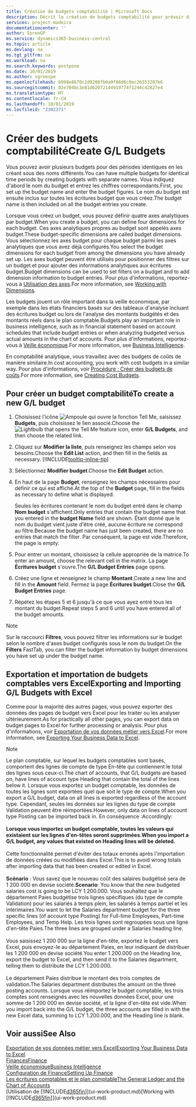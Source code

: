 ```yaml
---
title: Création de budgets comptabilité | Microsoft Docs
description: Décrit la création de budgets comptabilité pour prévoir différentes activités financières et affecter des axes analytiques à des fins de veille économique.
services: project-madeira
documentationcenter: ''
author: SorenGP
ms.service: dynamics365-business-central
ms.topic: article
ms.devlang: na
ms.tgt_pltfrm: na
ms.workload: na
ms.search.keywords: postpone
ms.date: 10/01/2019
ms.author: sgroespe
ms.openlocfilehash: b999e8670c2d9208fb0a9f86d6c0ec26353207b6
ms.sourcegitcommit: 02e704bc3e01d62072144919774f1244c42827e4
ms.translationtype: HT
ms.contentlocale: fr-CH
ms.lasthandoff: 10/01/2019
ms.locfileid: "2302371"
---
```

# <a name="create-gl-budgets"></a><span data-ttu-id="eb515-103">Créer des budgets comptabilité</span><span class="sxs-lookup"><span data-stu-id="eb515-103">Create G/L Budgets</span></span>
<span data-ttu-id="eb515-104">Vous pouvez avoir plusieurs budgets pour des périodes identiques en les créant sous des noms différents.</span><span class="sxs-lookup"><span data-stu-id="eb515-104">You can have multiple budgets for identical time periods by creating budgets with separate names.</span></span> <span data-ttu-id="eb515-105">Vous indiquez d'abord le nom du budget et entrez les chiffres correspondants.</span><span class="sxs-lookup"><span data-stu-id="eb515-105">First, you set up the budget name and enter the budget figures.</span></span> <span data-ttu-id="eb515-106">Le nom du budget est ensuite inclus sur toutes les écritures budget que vous créez.</span><span class="sxs-lookup"><span data-stu-id="eb515-106">The budget name is then included on all the budget entries you create.</span></span>  

<span data-ttu-id="eb515-107">Lorsque vous créez un budget, vous pouvez définir quatre axes analytiques par budget.</span><span class="sxs-lookup"><span data-stu-id="eb515-107">When you create a budget, you can define four dimensions for each budget.</span></span> <span data-ttu-id="eb515-108">Ces axes analytiques propres au budget sont appelés axes budget.</span><span class="sxs-lookup"><span data-stu-id="eb515-108">These budget-specific dimensions are called budget dimensions.</span></span> <span data-ttu-id="eb515-109">Vous sélectionnez les axes budget pour chaque budget parmi les axes analytiques que vous avez déjà configurés.</span><span class="sxs-lookup"><span data-stu-id="eb515-109">You select the budget dimensions for each budget from among the dimensions you have already set up.</span></span> <span data-ttu-id="eb515-110">Les axes budget peuvent être utilisés pour positionner des filtres sur un budget et pour ajouter des informations analytiques aux écritures budget.</span><span class="sxs-lookup"><span data-stu-id="eb515-110">Budget dimensions can be used to set filters on a budget and to add dimension information to budget entries.</span></span> <span data-ttu-id="eb515-111">Pour plus d'informations, reportez-vous à [Utilisation des axes](finance-dimensions.md).</span><span class="sxs-lookup"><span data-stu-id="eb515-111">For more information, see [Working with Dimensions](finance-dimensions.md).</span></span>

<span data-ttu-id="eb515-112">Les budgets jouent un rôle important dans la veille économique, par exemple dans les états financiers basés sur des tableaux d'analyse incluant des écritures budget ou lors de l'analyse des montants budgétés et des montants réels dans le plan comptable.</span><span class="sxs-lookup"><span data-stu-id="eb515-112">Budgets play an important role in business intelligence, such as in financial statement based on account schedules that include budget entries or when analyzing budgeted versus actual amounts in the chart of accounts.</span></span> <span data-ttu-id="eb515-113">Pour plus d'informations, reportez-vous à [Veille économique](bi.md).</span><span class="sxs-lookup"><span data-stu-id="eb515-113">For more information, see [Business Intelligence](bi.md).</span></span>

<span data-ttu-id="eb515-114">En comptabilité analytique, vous travaillez avec des budgets de coûts de manière similaire.</span><span class="sxs-lookup"><span data-stu-id="eb515-114">In cost accounting, you work with cost budgets in a similar way.</span></span> <span data-ttu-id="eb515-115">Pour plus d'informations, voir [Procédure : Créer des budgets de coûts](finance-create-cost-budgets.md).</span><span class="sxs-lookup"><span data-stu-id="eb515-115">For more information, see [Creating Cost Budgets](finance-create-cost-budgets.md).</span></span>    

## <a name="to-create-a-new-gl-budget"></a><span data-ttu-id="eb515-116">Pour créer un budget comptabilité</span><span class="sxs-lookup"><span data-stu-id="eb515-116">To create a new G/L budget</span></span>  
1. <span data-ttu-id="eb515-117">Choisissez l'icône ![Ampoule qui ouvre la fonction Tell Me](media/ui-search/search_small.png "Dites-moi ce que vous voulez faire"), saisissez **Budgets**, puis choisissez le lien associé.</span><span class="sxs-lookup"><span data-stu-id="eb515-117">Choose the ![Lightbulb that opens the Tell Me feature](media/ui-search/search_small.png "Tell me what you want to do") icon, enter **G/L Budgets**, and then choose the related link.</span></span>  
2. <span data-ttu-id="eb515-118">Cliquez sur **Modifier la liste**, puis renseignez les champs selon vos besoins.</span><span class="sxs-lookup"><span data-stu-id="eb515-118">Choose the **Edit List** action, and then fill in the fields as necessary.</span></span> [!INCLUDE[tooltip-inline-tip](includes/tooltip-inline-tip_md.md)]  
3. <span data-ttu-id="eb515-119">Sélectionnez **Modifier budget**.</span><span class="sxs-lookup"><span data-stu-id="eb515-119">Choose the **Edit Budget** action.</span></span>
4. <span data-ttu-id="eb515-120">En haut de la page **Budget**, renseignez les champs nécessaires pour définir ce qui est affiché.</span><span class="sxs-lookup"><span data-stu-id="eb515-120">At the top of the **Budget** page, fill in the fields as necessary to define what is displayed.</span></span>  

    <span data-ttu-id="eb515-121">Seules les écritures contenant le nom du budget entré dans le champ **Nom budget** s'affichent.</span><span class="sxs-lookup"><span data-stu-id="eb515-121">Only entries that contain the budget name that you entered in the **budget Name** field are shown.</span></span> <span data-ttu-id="eb515-122">Étant donné que le nom du budget vient juste d'être créé, aucune écriture ne correspond au filtre.</span><span class="sxs-lookup"><span data-stu-id="eb515-122">Because the budget name has just been created, there are no entries that match the filter.</span></span> <span data-ttu-id="eb515-123">Par conséquent, la page est vide.</span><span class="sxs-lookup"><span data-stu-id="eb515-123">Therefore, the page is empty.</span></span>  
5. <span data-ttu-id="eb515-124">Pour entrer un montant, choisissez la cellule appropriée de la matrice.</span><span class="sxs-lookup"><span data-stu-id="eb515-124">To enter an amount, choose the relevant cell in the matrix.</span></span> <span data-ttu-id="eb515-125">La page **Écritures budget** s'ouvre.</span><span class="sxs-lookup"><span data-stu-id="eb515-125">The **G/L Budget Entries** page opens.</span></span>  
6. <span data-ttu-id="eb515-126">Créez une ligne et renseignez le champ **Montant**.</span><span class="sxs-lookup"><span data-stu-id="eb515-126">Create a new line and fill in the **Amount** field.</span></span> <span data-ttu-id="eb515-127">Fermez la page **Écritures budget**.</span><span class="sxs-lookup"><span data-stu-id="eb515-127">Close the **G/L Budget Entries** page.</span></span>  
7. <span data-ttu-id="eb515-128">Répétez les étapes 5 et 6 jusqu'à ce que vous ayez entré tous les montant du budget.</span><span class="sxs-lookup"><span data-stu-id="eb515-128">Repeat steps 5 and 6 until you have entered all of the budget amounts.</span></span>  

> [!NOTE]  
>  <span data-ttu-id="eb515-129">Sur le raccourci **Filtres**, vous pouvez filtrer les informations sur le budget selon le nombre d'axes budget configurés sous le nom du budget.</span><span class="sxs-lookup"><span data-stu-id="eb515-129">On the **Filters** FastTab, you can filter the budget information by budget dimensions you have set up under the budget name.</span></span>

## <a name="exporting-and-importing-gl-budgets-with-excel"></a><span data-ttu-id="eb515-130">Exportation et importation de budgets comptables vers Excel</span><span class="sxs-lookup"><span data-stu-id="eb515-130">Exporting and Importing G/L Budgets with Excel</span></span>
<span data-ttu-id="eb515-131">Comme pour la majorité des autres pages, vous pouvez exporter des données des pages de budget vers Excel pour les traiter ou les analyser ultérieurement.</span><span class="sxs-lookup"><span data-stu-id="eb515-131">As for practically all other pages, you can export data on budget pages to Excel for further processing or analysis.</span></span> <span data-ttu-id="eb515-132">Pour plus d'informations, voir [Exportation de vos données métier vers Excel](about-export-data.md).</span><span class="sxs-lookup"><span data-stu-id="eb515-132">For more information, see [Exporting Your Business Data to Excel](about-export-data.md).</span></span>

> [!NOTE]
> <span data-ttu-id="eb515-133">Le plan comptable, sur lequel les budgets comptables sont basés, comportent des lignes de compte de type En-tête qui contiennent le total des lignes sous ceux-ci.</span><span class="sxs-lookup"><span data-stu-id="eb515-133">The chart of accounts, that G/L budgets are based on, have lines of account type Heading that contain the total of the lines below it.</span></span> <span data-ttu-id="eb515-134">Lorsque vous exportez un budget comptable, les données de toutes les lignes sont exportées quel que soit le type de compte.</span><span class="sxs-lookup"><span data-stu-id="eb515-134">When you export a G/L budget, data on all lines is exported regardless of the account type.</span></span> <span data-ttu-id="eb515-135">Cependant, seules les données sur les lignes du type de compte Validation peuvent être réimportées.</span><span class="sxs-lookup"><span data-stu-id="eb515-135">However, only data on lines of account type Posting can be imported back in.</span></span> <span data-ttu-id="eb515-136">En conséquence :</span><span class="sxs-lookup"><span data-stu-id="eb515-136">Accordingly:</span></span> <br /><br /> <span data-ttu-id="eb515-137">**Lorsque vous importez un budget comptable, toutes les valeurs qui existaient sur les lignes d'en-têtes seront supprimées.**</span><span class="sxs-lookup"><span data-stu-id="eb515-137">**When you import a G/L budget, any values that existed on Heading lines will be deleted.**</span></span> <br /><br /> <span data-ttu-id="eb515-138">Cette fonctionnalité permet d'éviter des totaux erronés après l'importation de données créées ou modifiées dans Excel.</span><span class="sxs-lookup"><span data-stu-id="eb515-138">This is to avoid wrong totals after importing data that has been created or edited in Excel.</span></span><br /><br /> <span data-ttu-id="eb515-139">**Scénario** : Vous savez que le nouveau coût des salaires budgétisé sera de 1 200 000 en devise société.</span><span class="sxs-lookup"><span data-stu-id="eb515-139">**Scenario**: You know that the new budgeted salaries cost is going to be LCY 1.200.000.</span></span> <span data-ttu-id="eb515-140">Vous souhaitez que le département Paies budgétise trois lignes spécifiques (du type de compte Validation) pour les salariés à temps plein, les salariés à temps partiel et les intérimaires.</span><span class="sxs-lookup"><span data-stu-id="eb515-140">You want to let the Salaries department budget for the three specific lines (of account type Posting) for Full-time Employees, Part-time Employees, and Temp Help.</span></span> <span data-ttu-id="eb515-141">Les trois lignes sont regroupées sous une ligne d'en-tête Paies.</span><span class="sxs-lookup"><span data-stu-id="eb515-141">The three lines are grouped under a Salaries heading line.</span></span><br /><br /><span data-ttu-id="eb515-142">Vous saisissez 1 200 000 sur la ligne d'en-tête, exportez le budget vers Excel, puis envoyez-le au département Paies, en leur indiquant de distribuer les 1 200 000 en devise société.</span><span class="sxs-lookup"><span data-stu-id="eb515-142">You enter 1.200.000 on the Heading line, export the budget to Excel, and then send it to the Salaries department, telling them to distribute the LCY 1.200.000.</span></span><br /><br /> <span data-ttu-id="eb515-143">Le département Paies distribue le montant des trois comptes de validation.</span><span class="sxs-lookup"><span data-stu-id="eb515-143">The Salaries department distributes the amount on the three posting accounts.</span></span> <span data-ttu-id="eb515-144">Lorsque vous réimportez le budget comptable, les trois comptes sont renseignés avec les nouvelles données Excel, pour une somme de 1 200 000 en devise société, et la ligne d'en-tête est vide.</span><span class="sxs-lookup"><span data-stu-id="eb515-144">When you import back into the G/L budget, the three accounts are filled in with the new Excel data, summing to LCY 1.200.000, and the Heading line is blank.</span></span>

## <a name="see-also"></a><span data-ttu-id="eb515-145">Voir aussi</span><span class="sxs-lookup"><span data-stu-id="eb515-145">See Also</span></span>
[<span data-ttu-id="eb515-146">Exportation de vos données métier vers Excel</span><span class="sxs-lookup"><span data-stu-id="eb515-146">Exporting Your Business Data to Excel</span></span>](about-export-data.md)  
[<span data-ttu-id="eb515-147">Finances</span><span class="sxs-lookup"><span data-stu-id="eb515-147">Finance</span></span>](finance.md)  
[<span data-ttu-id="eb515-148">Veille économique</span><span class="sxs-lookup"><span data-stu-id="eb515-148">Business Intelligence</span></span>](bi.md)  
[<span data-ttu-id="eb515-149">Configuration de Finance</span><span class="sxs-lookup"><span data-stu-id="eb515-149">Setting Up Finance</span></span>](finance-setup-finance.md)  
[<span data-ttu-id="eb515-150">Les écritures comptables et le plan comptable</span><span class="sxs-lookup"><span data-stu-id="eb515-150">The General Ledger and the Chart of Accounts</span></span>](finance-general-ledger.md)  
<span data-ttu-id="eb515-151">[Utilisation de [!INCLUDE[d365fin](includes/d365fin_md.md)]](ui-work-product.md)</span><span class="sxs-lookup"><span data-stu-id="eb515-151">[Working with [!INCLUDE[d365fin](includes/d365fin_md.md)]](ui-work-product.md)</span></span>  
